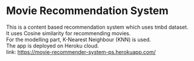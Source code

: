 # Movie Recommendation System

This is a content based recommendation system which uses tmbd dataset.\
It uses Cosine similarity for recommending movies.\
For the modelling part, K-Nearest Neighbour (KNN) is used.\
The app is deployed on Heroku cloud.\
link: https://movie-recommender-system-ps.herokuapp.com/
